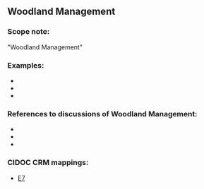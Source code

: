
## Woodland Management

###  Scope note: 
"Woodland Management" 

### Examples: 

* 

* 

* 


### References to discussions of Woodland Management:

* 

* 

* 

### CIDOC CRM mappings: 

* [E7](http://www.cidoc-crm.org/Entity/E7-Activity/Version-6.2.1)


